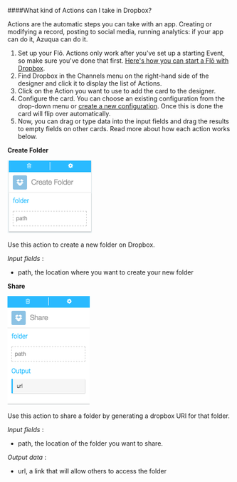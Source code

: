####What kind of Actions can I take in Dropbox?

Actions are the automatic steps you can take with an app. Creating or modifying a record, posting to social media, running analytics: if your app can do it, Azuqua can do it. 

1. Set up your Flõ. Actions only work after you've set up a starting Event, so make sure you've done that first. [Here's how you can start a Flõ with Dropbox]().
2. Find Dropbox in the Channels menu on the right-hand side of the designer and click it to display the list of Actions.
3. Click on the Action you want to use to add the card to the designer. 
4. Configure the card. You can choose an existing configuration from the drop-down menu or [create a new configuration](). Once this is done the card will flip over automatically. 
5. Now, you can drag or type data into the input fields and drag the results to empty fields on other cards. Read more about how each action works below.

**Create Folder**

<img src="dropboxAction1.png"></img>

Use this action to create a new folder on Dropbox. 

*Input fields* :

* path, the location where you want to create your new folder 

<!---does path need to be inclusive (e.g. www.dropbox.com/azuqua/...) or is the path of your dropbox implied?--->

**Share**

<img src="dropboxAction2.png"></img>

Use this action to share a folder by generating a dropbox URl for that folder.  

<!---what are the permissions included in this? Can people who have the link edit?--->

*Input fields* : 

* path, the location of the folder you want to share. 
<!---same question, is this inclusive?--->

*Output data* :

* url, a link that will allow others to access the folder